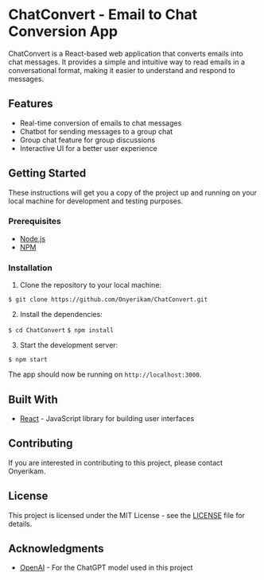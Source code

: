 # ChatConvert - Email to Chat Conversion App

ChatConvert is a React-based web application that converts emails into chat messages. It provides a simple and intuitive way to read emails in a conversational format, making it easier to understand and respond to messages.

## Features

- Real-time conversion of emails to chat messages
- Chatbot for sending messages to a group chat
- Group chat feature for group discussions
- Interactive UI for a better user experience

## Getting Started

These instructions will get you a copy of the project up and running on your local machine for development and testing purposes.

### Prerequisites

- [Node.js](https://nodejs.org/en/download/)
- [NPM](https://www.npmjs.com/get-npm)

### Installation

1. Clone the repository to your local machine:

`$ git clone https://github.com/Onyerikam/ChatConvert.git`


2. Install the dependencies:

`$ cd ChatConvert`
`$ npm install`


3. Start the development server:

`$ npm start`


The app should now be running on `http://localhost:3000`.

## Built With

- [React](https://reactjs.org/) - JavaScript library for building user interfaces

## Contributing

If you are interested in contributing to this project, please contact Onyerikam.

## License

This project is licensed under the MIT License - see the [LICENSE](LICENSE) file for details.

## Acknowledgments

- [OpenAI](https://openai.com) - For the ChatGPT model used in this project
